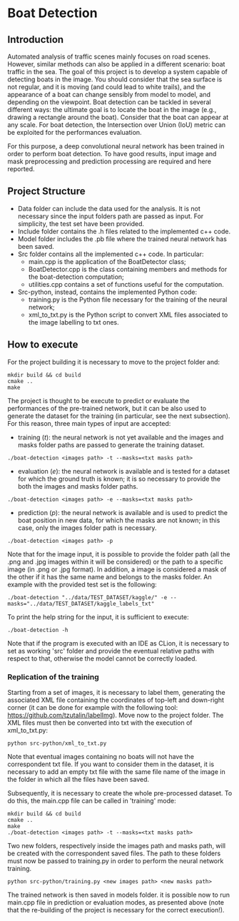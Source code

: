 # Boat Detection

## Introduction 

Automated analysis of traffic scenes mainly focuses on road scenes. However, similar methods can also be applied in a 
different scenario: boat traffic in the sea. The goal of this project is to develop a system capable of detecting boats in the image.
You should consider that the sea surface is not regular, and it is moving (and could lead to white trails), and the 
appearance of a boat can change sensibly from model to model, and depending on the viewpoint. Boat detection can be 
tackled in several different ways: the ultimate goal is to locate the boat in the image (e.g., drawing a rectangle around 
the boat). Consider that the boat can appear at any scale. For boat detection, the Intersection over Union (IoU) metric
can be exploited for the performances evaluation.

For this purpose, a deep convolutional neural network has been trained in order to perform boat detection. To have good results, 
input image and mask preprocessing and prediction processing are required and here reported. 

## Project Structure

- Data folder can include the data used for the analysis. It is not necessary since the input folders path are passed as input. For simplicity, the test set have been provided.
- Include folder contains the .h files related to the implemented c++ code.
- Model folder includes the .pb file where the trained neural network has been saved.
- Src folder contains all the implemented c++ code. In particular:
    + main.cpp is the application of the BoatDetector class;
    + BoatDetector.cpp is the class containing members and methods for the boat-detection computation;
    + utilities.cpp contains a set of functions useful for the computation. 
- Src-python, instead, contains the implemented Python code:
    + training.py is the Python file necessary for the training of the neural network;
    + xml_to_txt.py is the Python script to convert XML files associated to the image labelling to txt ones.

## How to execute

For the project building it is necessary to move to the project folder and: 

```
mkdir build && cd build
cmake ..
make 
```

The project is thought to be execute to predict or evaluate the performances of the pre-trained network, but it can be also used 
to generate the dataset for the training (in particular, see the next subsection). For this reason, three main types of input are accepted:

  - training (*t*): the neural network is not yet available and the images and masks folder paths are passed to generate the training dataset.
  ``` 
  ./boat-detection <images path> -t --masks=<txt masks path>
  ```
  
  - evaluation (*e*): the neural network is available and is tested for a dataset for which the ground truth is known; it is so necessary to provide the both the images and masks folder paths.
  ``` 
  ./boat-detection <images path> -e --masks=<txt masks path>
  ```
  
  - prediction (*p*): the neural network is available and is used to predict the boat position in new data, for which the masks are not known; in this case, only the images folder path is necessary. 
  ``` 
  ./boat-detection <images path> -p
  ```

Note that for the image input, it is possible to provide the folder path (all the .png and .jpg images within it will be considered) or the path to a specific image (in .png
or .jpg format). In addition, a image is considered a mask of the other if it has the same name and belongs to the masks folder. An example with the provided test set 
is the following: 

```
./boat-detection "../data/TEST_DATASET/kaggle/" -e --masks="../data/TEST_DATASET/kaggle_labels_txt"
```

To print the help string for the input, it is sufficient to execute: 
``` 
./boat-detection -h
```
  
Note that if the program is executed with an IDE as CLion, it is necessary to set as working 'src' folder and provide the eventual relative paths with respect to that, 
otherwise the model cannot be correctly loaded.

### Replication of the training

Starting from a set of images, it is necessary to label them, generating the associated XML file containing the coordinates of
top-left and down-right corner (it can be done for example with the following tool: https://github.com/tzutalin/labelImg). Move 
now to the project folder. 
The XML files must then be converted into txt with the execution of xml_to_txt.py:

```
python src-python/xml_to_txt.py
```

Note that eventual images containing no boats will not have the correspondent txt file. If you want to consider them in the dataset,
it is necessary to add an empty txt file with the same file name of the image in the folder in which all the files have been saved.

Subsequently, it is necessary to create the whole pre-processed dataset. To do this, the main.cpp file can be called in 'training' mode:

```
mkdir build && cd build
cmake ..
make 
./boat-detection <images path> -t --masks=<txt masks path>
```

Two new folders, respectively inside the images path and masks path, will be created with the correspondent saved files. The path to these 
folders must now be passed to training.py in order to perform the neural network training. 

```
python src-python/training.py <new images path> <new masks path>
```

The trained network is then saved in models folder. it is possible now to run main.cpp file in prediction or evaluation modes, as presented above 
(note that the re-building of the project is necessary for the correct execution!). 
